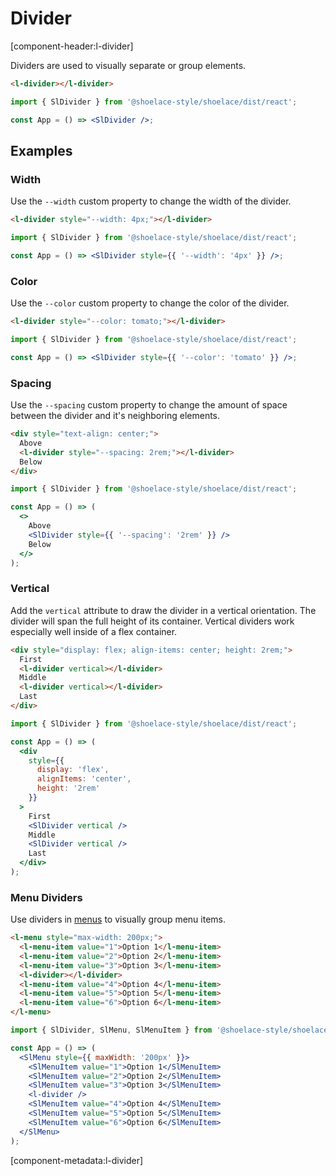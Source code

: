 # Divider

[component-header:l-divider]

Dividers are used to visually separate or group elements.

```html preview
<l-divider></l-divider>
```

```jsx react
import { SlDivider } from '@shoelace-style/shoelace/dist/react';

const App = () => <SlDivider />;
```

## Examples

### Width

Use the `--width` custom property to change the width of the divider.

```html preview
<l-divider style="--width: 4px;"></l-divider>
```

```jsx react
import { SlDivider } from '@shoelace-style/shoelace/dist/react';

const App = () => <SlDivider style={{ '--width': '4px' }} />;
```

### Color

Use the `--color` custom property to change the color of the divider.

```html preview
<l-divider style="--color: tomato;"></l-divider>
```

```jsx react
import { SlDivider } from '@shoelace-style/shoelace/dist/react';

const App = () => <SlDivider style={{ '--color': 'tomato' }} />;
```

### Spacing

Use the `--spacing` custom property to change the amount of space between the divider and it's neighboring elements.

```html preview
<div style="text-align: center;">
  Above
  <l-divider style="--spacing: 2rem;"></l-divider>
  Below
</div>
```

```jsx react
import { SlDivider } from '@shoelace-style/shoelace/dist/react';

const App = () => (
  <>
    Above
    <SlDivider style={{ '--spacing': '2rem' }} />
    Below
  </>
);
```

### Vertical

Add the `vertical` attribute to draw the divider in a vertical orientation. The divider will span the full height of its container. Vertical dividers work especially well inside of a flex container.

```html preview
<div style="display: flex; align-items: center; height: 2rem;">
  First
  <l-divider vertical></l-divider>
  Middle
  <l-divider vertical></l-divider>
  Last
</div>
```

```jsx react
import { SlDivider } from '@shoelace-style/shoelace/dist/react';

const App = () => (
  <div
    style={{
      display: 'flex',
      alignItems: 'center',
      height: '2rem'
    }}
  >
    First
    <SlDivider vertical />
    Middle
    <SlDivider vertical />
    Last
  </div>
);
```

### Menu Dividers

Use dividers in [menus](/components/menu) to visually group menu items.

```html preview
<l-menu style="max-width: 200px;">
  <l-menu-item value="1">Option 1</l-menu-item>
  <l-menu-item value="2">Option 2</l-menu-item>
  <l-menu-item value="3">Option 3</l-menu-item>
  <l-divider></l-divider>
  <l-menu-item value="4">Option 4</l-menu-item>
  <l-menu-item value="5">Option 5</l-menu-item>
  <l-menu-item value="6">Option 6</l-menu-item>
</l-menu>
```

```jsx react
import { SlDivider, SlMenu, SlMenuItem } from '@shoelace-style/shoelace/dist/react';

const App = () => (
  <SlMenu style={{ maxWidth: '200px' }}>
    <SlMenuItem value="1">Option 1</SlMenuItem>
    <SlMenuItem value="2">Option 2</SlMenuItem>
    <SlMenuItem value="3">Option 3</SlMenuItem>
    <l-divider />
    <SlMenuItem value="4">Option 4</SlMenuItem>
    <SlMenuItem value="5">Option 5</SlMenuItem>
    <SlMenuItem value="6">Option 6</SlMenuItem>
  </SlMenu>
);
```

[component-metadata:l-divider]
